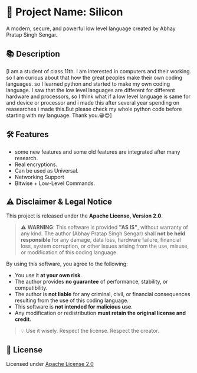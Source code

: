 # 🚀 Project Name: Silicon


A modern, secure, and powerful low level language created by Abhay Pratap Singh Sengar.

## 📚 Description

[I am a student of class 11th. I am interested in computers and their working. so I am curious about that how the great peoples make their own coding languages. so I learned python and started to make my own coding language. I saw that the low level languages are different for different hardware and processors, so I think what if a low level language is same for and device or processor and i made this after several year spending on reasearches i made this.But please check my whole python code before starting with my language. Thank you.😀😊]

## 🛠️ Features

-  some new features and some old features are integrated after many research.
- Real encryptions.
- Can be used as Universal.
- Networking Support
- Bitwise + Low-Level Commands.

## ⚠️ Disclaimer & Legal Notice

This project is released under the **Apache License, Version 2.0**.

> ⚠️ **WARNING**: This software is provided **"AS IS"**, without warranty of any kind. The author (Abhay Pratap Singh Sengar) shall **not be held responsible** for any damage, data loss, hardware failure, financial loss, system corruption, or other issues arising from the use, misuse, or modification of this coding language.

By using this software, you agree to the following:
- You use it **at your own risk**.
- The author provides **no guarantee** of performance, stability, or compatibility.
- The author is **not liable** for any criminal, civil, or financial consequences resulting from the use of this coding language.
- This software is **not intended for malicious use**.
- Any modification or redistribution **must retain the original license and credit**.

> 💡 Use it wisely. Respect the license. Respect the creator.

## 📜 License

Licensed under [Apache License 2.0](https://www.apache.org/licenses/LICENSE-2.0)
